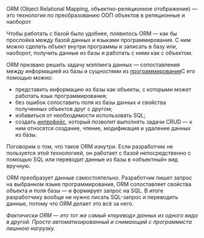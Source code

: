 ORM (Object Relational Mapping, объектно-реляционное отображение) — это технология по преобразованию ООП объектов в реляционные и наоборот

Чтобы работать с базой было удобнее, появилось ORM — как бы прослойка между базой данных и языками программирования. С ним можно сделать объект внутри программы и записать в базу или, наоборот, получить данные из базы и работать с ними как с объектом.

ORM призвано решить задачу мэппинга данных — сопоставления между информацией из базы и сущностями из [программирования](https://blog.skillfactory.ru/glossary/programmirovanie-eto/)С его помощью можно:
- представить информацию из базы как объекты, с которыми может работать язык программирования;
- без ошибок сопоставить поля из базы данных и свойства полученных объектов друг с другом;
- избавиться от необходимости использовать SQL;
- создать [интерфейс](https://blog.skillfactory.ru/glossary/interface/), который позволит выполнять задачи CRUD — к ним относятся создание, чтение, модификация и удаление данных из базы.

Поговорим о том, что такое ORM изнутри. Если разработчик не пользуется этой технологией, он работает с базой непосредственно с помощью SQL или переводит данные из базы в «объектный» вид вручную.

ORM преобразует данные самостоятельно. Разработчик пишет запрос на выбранном языке программирования, ORM сопоставляет свойства объекта и поля базы — и формирует запрос на SQL. В итоге разработчику вообще не нужно писать SQL-запрос и переводить данные, потому что ORM делает это всё за него.

_Фактически ORM — это тот же самый «перевод» данных из одного вида в другой. Просто автоматизированный и снимающий с программиста лишнюю нагрузку._